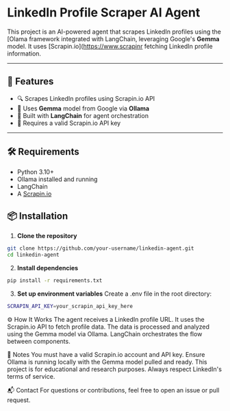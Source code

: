 # LinkedIn Profile Scraper AI Agent

This project is an AI-powered agent that scrapes LinkedIn profiles using the [Olama framework integrated with LangChain, leveraging Google's **Gemma** model. It uses [Scrapin.io](https://www.scrapinr fetching LinkedIn profile information.

---

## 🚀 Features

- 🔍 Scrapes LinkedIn profiles using Scrapin.io API
- 🧠 Uses **Gemma** model from Google via **Ollama**
- 🔗 Built with **LangChain** for agent orchestration
- 🔐 Requires a valid Scrapin.io API key

---

## 🛠️ Requirements

- Python 3.10+
- Ollama installed and running
- LangChain
- A [Scrapin.io](https://www.scrapin.io/)

## 📦 Installation
1. **Clone the repository**

```bash
git clone https://github.com/your-username/linkedin-agent.git
cd linkedin-agent
```

2. **Install dependencies**

```bash
pip install -r requirements.txt
```
3. **Set up environment variables**
Create a .env file in the root directory:

```bash
SCRAPIN_API_KEY=your_scrapin_api_key_here
```

⚙️ How It Works
The agent receives a LinkedIn profile URL.
It uses the Scrapin.io API to fetch profile data.
The data is processed and analyzed using the Gemma model via Ollama.
LangChain orchestrates the flow between components.


📄 Notes
You must have a valid Scrapin.io account and API key.
Ensure Ollama is running locally with the Gemma model pulled and ready.
This project is for educational and research purposes. Always respect LinkedIn's terms of service.

📬 Contact
For questions or contributions, feel free to open an issue or pull request.